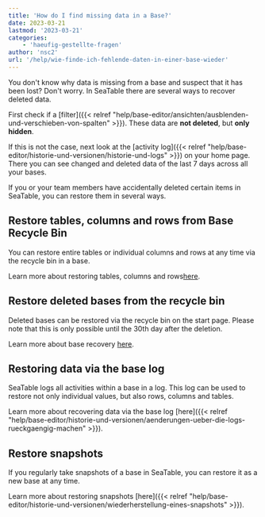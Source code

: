 ```yaml
---
title: 'How do I find missing data in a Base?'
date: 2023-03-21
lastmod: '2023-03-21'
categories:
    - 'haeufig-gestellte-fragen'
author: 'nsc2'
url: '/help/wie-finde-ich-fehlende-daten-in-einer-base-wieder'
---
```


You don't know why data is missing from a base and suspect that it has been lost? Don't worry. In SeaTable there are several ways to recover deleted data.

First check if a [filter]({{< relref "help/base-editor/ansichten/ausblenden-und-verschieben-von-spalten" >}}). These data are **not deleted**, but **only hidden**.

If this is not the case, next look at the [activity log]({{< relref "help/base-editor/historie-und-versionen/historie-und-logs" >}}) on your home page. There you can see changed and deleted data of the last 7 days across all your bases.

If you or your team members have accidentally deleted certain items in SeaTable, you can restore them in several ways.

## Restore tables, columns and rows from Base Recycle Bin

You can restore entire tables or individual columns and rows at any time via the recycle bin in a base.

Learn more about restoring tables, columns and rows[here](https://seatable.io/en/docs/arbeiten-in-tabellen/eine-geloeschte-tabelle-wiederherstellen/).

## Restore deleted bases from the recycle bin

Deleted bases can be restored via the recycle bin on the start page. Please note that this is only possible until the 30th day after the deletion.

Learn more about base recovery [here](https://seatable.io/en/docs/historie-und-versionen/eine-geloeschte-base-wiederherstellen/).

## Restoring data via the base log

SeaTable logs all activities within a base in a log. This log can be used to restore not only individual values, but also rows, columns and tables.

Learn more about recovering data via the base log [here]({{< relref "help/base-editor/historie-und-versionen/aenderungen-ueber-die-logs-rueckgaengig-machen" >}}).

## Restore snapshots

If you regularly take snapshots of a base in SeaTable, you can restore it as a new base at any time.

Learn more about restoring snapshots [here]({{< relref "help/base-editor/historie-und-versionen/wiederherstellung-eines-snapshots" >}}).
